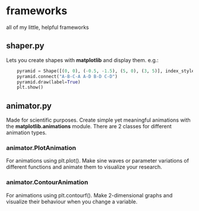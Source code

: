 # frameworks
all of my little, helpful frameworks


## shaper.py
Lets you create shapes with __matplotlib__ and
display them. e.g.:
```python
    pyramid = Shape([(0, 0), (-0.5, -1.5), (5, 0), (3, 5)], index_style="letters")
    pyramid.connect("A-B-C-A A-D B-D C-D")
    pyramid.draw(label=True)
    plt.show()
```

## animator.py
Made for scientific purposes. Create simple yet meaningful animations with the __matplotlib.animations__ module.
There are 2 classes for different animation types.

### animator.PlotAnimation
For animations using plt.plot(). Make sine waves or parameter variations of different functions
and animate them to visualize your research.

### animator.ContourAnimation
For animations using plt.contourf(). Make 2-dimensional graphs and visualize their behaviour when you change a variable. 
